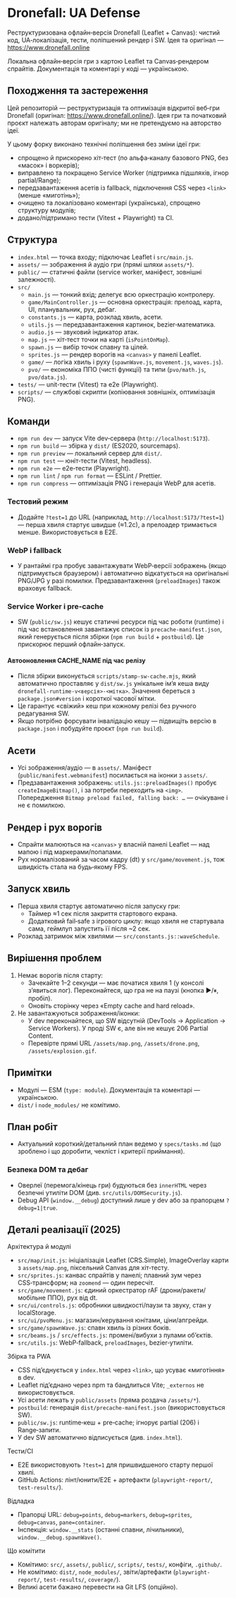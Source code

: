 # Dronefall: UA Defense

Реструктуризована офлайн‑версія Dronefall (Leaflet + Canvas): чистий код, UA‑локалізація, тести, поліпшений рендер і SW. Ідея та оригінал — https://www.dronefall.online

Локальна офлайн‑версія гри з картою Leaflet та Canvas‑рендером спрайтів. Документація та коментарі у коді — українською.

## Походження та застереження

Цей репозиторій — реструктуризація та оптимізація відкритої веб‑гри Dronefall (оригінал: https://www.dronefall.online/).
Ідея гри та початковий проєкт належать авторам оригіналу; ми не претендуємо на авторство ідеї.

У цьому форку виконано технічні поліпшення без зміни ідеї гри:

- спрощено й прискорено хіт‑тест (по альфа‑каналу базового PNG, без «масок» і воркерів);
- виправлено та покращено Service Worker (підтримка підшляхів, ігнор partial/Range);
- передзавантаження асетів із fallback, підключення CSS через `<link>` (менше «миготінь»);
- очищено та локалізовано коментарі (українська), спрощено структуру модулів;
- додано/підтримано тести (Vitest + Playwright) та CI.

## Структура

- `index.html` — точка входу; підключає Leaflet і `src/main.js`.
- `assets/` — зображення й аудіо гри (прямі шляхи `assets/*`).
- `public/` — статичні файли (service worker, маніфест, зовнішні залежності).
- `src/` 
  - `main.js` — тонкий вхід; делегує всю оркестрацію контролеру.
  - `game/MainController.js` — основна оркестрація: прелоад, карта, UI, планувальник, рух, дебаг.
  - `constants.js` — карта, розклад хвиль, асети.
  - `utils.js` — передзавантаження картинок, bezier‑математика.
  - `audio.js` — звуковий індикатор атак.
  - `map.js` — хіт‑тест точки на карті (`isPointOnMap`).
  - `spawn.js` — вибір точок спавну та цілей.
  - `sprites.js` — рендер ворогів на `<canvas>` у панелі Leaflet.
  - `game/` — логіка хвиль і руху (`spawnWave.js`, `movement.js`, `waves.js`).
  - `pvo/` — економіка ППО (чисті функції) та типи (`pvo/math.js`, `pvo/data.js`).
- `tests/` — unit‑тести (Vitest) та e2e (Playwright).
- `scripts/` — службові скрипти (копіювання зовнішніх, оптимізація PNG).

## Команди

- `npm run dev` — запуск Vite dev‑сервера (`http://localhost:5173`).
- `npm run build` — збірка у `dist/` (ES2020, sourcemaps).
- `npm run preview` — локальний сервер для `dist/`.
- `npm run test` — юніт‑тести (Vitest, headless).
- `npm run e2e` — e2e‑тести (Playwright).
- `npm run lint` / `npm run format` — ESLint / Prettier.
- `npm run compress` — оптимізація PNG і генерація WebP для асетів.

### Тестовий режим

- Додайте `?test=1` до URL (наприклад, `http://localhost:5173/?test=1`) — перша хвиля стартує швидше (≈1.2с), а прелоадер тримається менше. Використовується в E2E.

### WebP і fallback

- У рантаймі гра пробує завантажувати WebP‑версії зображень (якщо підтримується браузером) і автоматично відкатується на оригінальні PNG/JPG у разі помилки. Предзавантаження (`preloadImages`) також враховує fallback.

### Service Worker і pre‑cache

- SW (`public/sw.js`) кешує статичні ресурси під час роботи (runtime) і під час встановлення завантажує список із `precache-manifest.json`, який генерується після збірки (`npm run build` + `postbuild`). Це прискорює перший офлайн‑запуск.

#### Автооновлення CACHE_NAME під час релізу

- Після збірки виконується `scripts/stamp-sw-cache.mjs`, який автоматично проставляє у `dist/sw.js` унікальне імʼя кеша виду `dronefall-runtime-v<версія>-<мітка>`. Значення береться з `package.json#version` і короткої часової мітки.
- Це гарантує «свіжий» кеш при кожному релізі без ручного редагування SW.
- Якщо потрібно форсувати інвалідацію кешу — підвищіть версію в `package.json` і побудуйте проєкт (`npm run build`).

## Асети

- Усі зображення/аудіо — в `assets/`. Маніфест (`public/manifest.webmanifest`) посилається на іконки з `assets/`.
- Предзавантаження зображень: `utils.js::preloadImages()` пробує `createImageBitmap()`, і за потреби переходить на `<img>`. Попередження `Bitmap preload failed, falling back: …` — очікуване і не є помилкою.

## Рендер і рух ворогів

- Спрайти малюються на `<canvas>` у власній панелі Leaflet — над мапою і під маркерами/попапами.
- Рух нормалізований за часом кадру (dt) у `src/game/movement.js`, тож швидкість стала на будь‑якому FPS.

## Запуск хвиль

- Перша хвиля стартує автоматично після запуску гри:
  - Таймер ≈1 сек після закриття стартового екрана.
  - Додатковий fail‑safe з ігрового циклу: якщо хвиля не стартувала сама, геймлуп запустить її після ~2 сек.
- Розклад затримок між хвилями — `src/constants.js::waveSchedule`.

## Вирішення проблем

1. Немає ворогів після старту:
   - Зачекайте 1–2 секунди — має початися хвиля 1 (у консолі з’явиться лог). Переконайтеся, що гра не на паузі (кнопка ▶️/⏸, пробіл).
   - Оновіть сторінку через «Empty cache and hard reload».
2. Не завантажуються зображення/іконки:
   - У dev переконайтеся, що SW відсутній (DevTools → Application → Service Workers). У проді SW є, але він не кешує 206 Partial Content.
   - Перевірте прямі URL `/assets/map.png`, `/assets/drone.png`, `/assets/explosion.gif`.

## Примітки

- Модулі — ESM (`type: module`). Документація та коментарі — українською.
- `dist/` і `node_modules/` не комітимо.

## План робіт

- Актуальний короткий/детальний план ведемо у `specs/tasks.md` (що зроблено і що доробити, чекліст і критерії приймання).

### Безпека DOM та дебаг

- Оверлеї (перемога/кінець гри) будуються без `innerHTML` через безпечні утиліти DOM (див. `src/utils/DOMSecurity.js`).
- Debug API (`window.__debug`) доступний лише у dev або за прапорцем `?debug=1|true`.

## Деталі реалізації (2025)

Архітектура й модулі

- `src/map/init.js`: ініціалізація Leaflet (CRS.Simple), ImageOverlay карти з `assets/map.png`, піксельний Canvas для хіт‑тесту.
- `src/sprites.js`: канвас спрайтів у панелі; плавний зум через CSS‑трансформ; на `zoomend` — один пересчіт.
- `src/game/movement.js`: єдиний оркестратор rAF (дрони/ракети/мобільне ППО), рух від dt.
- `src/ui/controls.js`: обробники швидкості/паузи та звуку, стан у localStorage.
- `src/ui/pvoMenu.js`: магазин/керування юнітами, ціни/апгрейди.
- `src/game/spawnWave.js`: спавн хвиль із різних боків.
- `src/beams.js` / `src/effects.js`: промені/вибухи з пулами обʼєктів.
- `src/utils.js`: WebP‑fallback, `preloadImages`, bezier‑утиліти.

Збірка та PWA

- CSS підʼєднується у `index.html` через `<link>`, що усуває «миготіння» в dev.
- Leaflet підʼєднано через npm та бандлиться Vite; `_externos` не використовується.
- Усі асети лежать у `public/assets` (пряма роздача `/assets/*`).
- `postbuild`: генерація `dist/precache-manifest.json` (використовується SW).
- `public/sw.js`: runtime‑кеш + pre‑cache; ігнорує partial (206) і Range‑запити.
- У dev SW автоматично відписується (див. `index.html`).

Тести/CI

- E2E використовують `?test=1` для пришвидшеного старту першої хвилі.
- GitHub Actions: лінт/юнити/E2E + артефакти (`playwright-report/`, `test-results/`).

Відладка

- Прапорці URL: `debug=points`, `debug=markers`, `debug=sprites`, `debug=canvas`, `pane=container`.
- Інспекція: `window.__stats` (останні спавни, лічильники), `window.__debug.spawnWave()`.

Що комітити

- Комітимо: `src/`, `assets/`, `public/`, `scripts/`, `tests/`, конфіги, `.github/`.
- Не комітимо: `dist/`, `node_modules/`, звіти/артефакти (`playwright-report/`, `test-results/`, `coverage/`).
- Великі асети бажано перевести на Git LFS (опційно).
